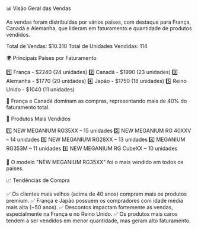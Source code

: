 📊 Visão Geral das Vendas

As vendas foram distribuídas por vários países, com destaque para França, Canadá e Alemanha, que lideram em faturamento e quantidade de produtos vendidos.

Total de Vendas: $10.310
Total de Unidades Vendidas: 114

🌍 Principais Países por Faturamento

1️⃣ França - $2240 (24 unidades)
2️⃣ Canadá - $1990 (23 unidades)
3️⃣ Alemanha - $1770 (20 unidades)
4️⃣ Japão - $1750 (18 unidades)
5️⃣ Reino Unido - $1040 (11 unidades)

📌 França e Canadá dominam as compras, representando mais de 40% do faturamento total.

🛒 Produtos Mais Vendidos

1️⃣ NEW MEGANIUM RG35XX – 15 unidades
2️⃣ NEW MEGANIUM RG 40XXV – 14 unidades
3️⃣ NEW MEGANIUM RG28XX – 13 unidades
4️⃣ MEGANIUM RG353M – 11 unidades
5️⃣ NEW MEGANIUM RG CubeXX – 10 unidades

📌 O modelo "NEW MEGANIUM RG35XX" foi o mais vendido em todos os países.

📈 Tendências de Compra

✅ Os clientes mais velhos (acima de 40 anos) compram mais os produtos premium.
✅ França e Japão possuem os compradores com idade média mais alta (~50 anos).
✅ Descontos impactam fortemente as vendas, especialmente na França e no Reino Unido.
✅ Os produtos mais caros tendem a ser vendidos em menor quantidade, mas geram alto faturamento.